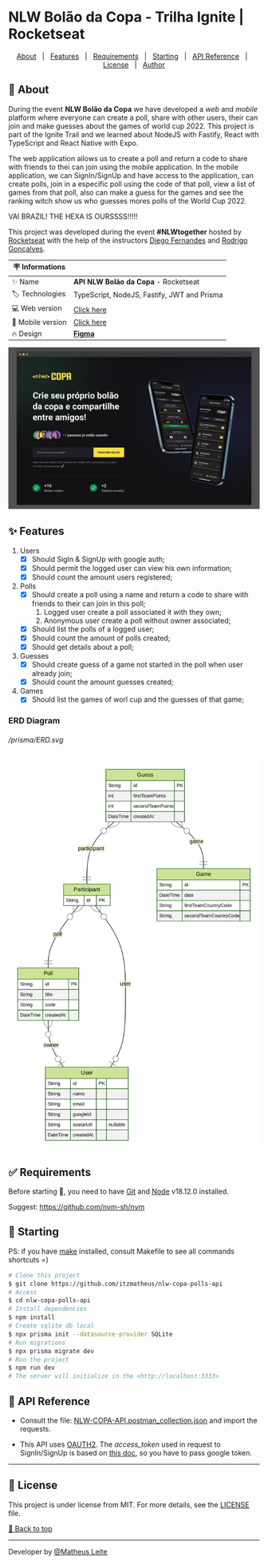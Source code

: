<div id='top'>

# NLW Bolão da Copa - Trilha Ignite | Rocketseat

</div>

<p align="center">
  <a href="#memo-about">About</a> &#xa0; | &#xa0; 
  <a href="#sparkles-features">Features</a> &#xa0; | &#xa0;
  <a href="#white_check_mark-requirements">Requirements</a> &#xa0; | &#xa0;
  <a href="#checkered_flag-starting">Starting</a> &#xa0; | &#xa0;
  <a href="#bookmark-api-reference">API Reference</a> &#xa0; | &#xa0;
  <a href="#memo-license">License</a> &#xa0; | &#xa0;
  <a href="https://github.com/itzmatheus" target="_blank">Author</a>
</p>


## :memo: About

During the event **NLW Bolão da Copa** we have developed a _web_ and _mobile_ platform where everyone can create a poll, share with other users, their can join and make guesses about the games of world cup 2022. This project is part of the Ignite Trail and we learned about NodeJS with Fastify, React with TypeScript and React Native with Expo.

The web application allows us to create a poll and return a code to share with friends to thei can join using the mobile application. In the mobile application, we can SignIn/SignUp and have access to the application, can create polls, join in a especific poll using the code of that poll, view a list of games from that poll, also can make a guess for the games and see the ranking witch show us who guesses mores polls of the World Cup 2022.

VAI BRAZIL! THE HEXA IS OURSSSS!!!!!

This project was developed during the event **#NLWtogether** hosted by [Rocketseat](https://www.rocketseat.com.br) with the help of the instructors [Diego Fernandes](https://github.com/diego3g) and [Rodrigo Gonçalves](https://github.com/rodrigorgtic).

<!-- prettier-ignore -->
| 🪧 Informations   |     |
| --------------- | --- |
| ✨ Name         | **API NLW Bolão da Copa** - Rocketseat |
| 🏷️ Technologies  | TypeScript, NodeJS, Fastify, JWT and Prisma|
| 💻 Web version  | [Click here](https://github.com/itzmatheus/nlw-copa-pools-web) |
| 📲 Mobile version | [Click here](https://github.com/itzmatheus/nlw-copa-pools-mobile) |
| 🔥 Design       | [**Figma**](https://www.figma.com/file/Mfwn2yVONCulrbt27qEYhF/Bol%C3%A3o-da-Copa-(Community)?node-id=0%3A1) |

![](prints/web-home.png)

## :sparkles: Features

1. Users
    * [x] Should SigIn & SignUp with google auth;
    * [x] Should permit the logged user can view his own information;
    * [x] Should count the amount users registered;
2. Polls
    * [x] Should create a poll using a name and return a code to share with friends to their can join in this poll;
        1. Logged user create a poll associated it with they own;
        2. Anonymous user create a poll without owner associated;
    * [x] Should list the polls of a logged user;
    * [x] Should count the amount of polls created;
    * [x] Should get details about a poll;
3. Guesses
    * [x] Should create guess of a game not started in the poll when user already join;
    * [x] Should count the amount guesses created;
4. Games
    * [x] Should list the games of worl cup and the guesses of that game;

### ERD Diagram

###### _/prisma/ERD.svg_
![](prisma/ERD.svg)

## :white_check_mark: Requirements

Before starting 🏁, you need to have [Git](https://git-scm.com) and [Node](https://nodejs.org/en/) v18.12.0 installed.

Suggest: https://github.com/nvm-sh/nvm

## :checkered_flag: Starting

PS: if you have [make](https://www.cs.swarthmore.edu/~newhall/unixhelp/howto_makefiles.html) installed, consult Makefile to see all commands shortcuts =)

```bash
# Clone this project
$ git clone https://github.com/itzmatheus/nlw-copa-polls-api
# Access
$ cd nlw-copa-polls-api
# Install dependencies
$ npm install
# Create sqlite db local
$ npx prisma init --datasource-provider SQLite
# Run migrations
$ npx prisma migrate dev
# Run the project
$ npm run dev
# The server will initialize in the <http://localhost:3333>
```

## :bookmark: API Reference

- Consult the file: [NLW-COPA-API.postman_collection.json](NLW-COPA-API.postman_collection.json) and import the requests.

- This API uses [OAUTH2](https://oauth.net/2/). The *_access_token_* used in request to SignIn/SignUp is based on [this doc](https://docs.expo.dev/guides/authentication/#google), so you have to pass google token.

---

## :memo: License

This project is under license from MIT. For more details, see the [LICENSE](LICENSE) file.


<a href='#top'>🔼 Back to top</a>

---
Developer by [@Matheus Leite](https://itzmatheus.github.io/portfolio/)
